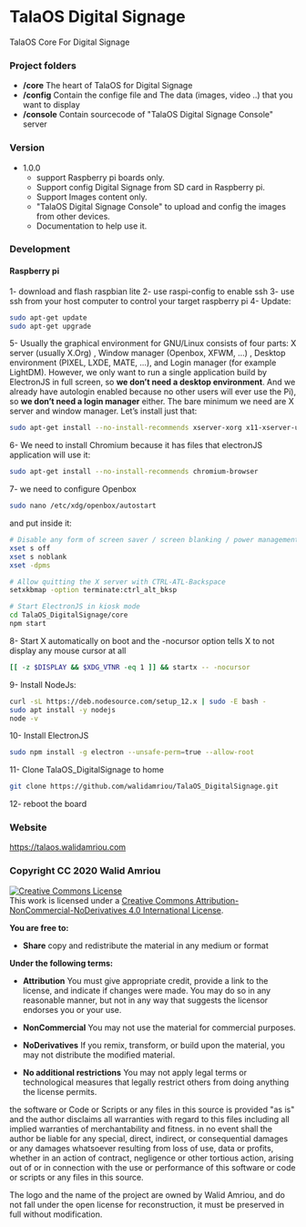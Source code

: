 # TalaOS Digital Signage
TalaOS Core For Digital Signage

### Project folders
* __/core__ The heart of TalaOS for Digital Signage
* __/config__ Contain the confige file and The data (images, video ..) that you want to display
* __/console__ Contain sourcecode of "TalaOS Digital Signage Console" server

### Version 
* 1.0.0
  * support Raspberry pi boards only.
  * Support config Digital Signage from SD card in Raspberry pi.
  * Support Images content only.
  * "TalaOS Digital Signage Console"  to upload and config the images from other devices. 
  * Documentation to help use it.
  
### Development 
#### Raspberry pi
1- download and flash raspbian lite 
2- use raspi-config to enable ssh
3- use ssh from your host computer to control your target raspberry pi 
4- Update:
```bash 
sudo apt-get update
sudo apt-get upgrade
```
5- Usually the graphical environment for GNU/Linux consists of four parts: X server (usually X.Org) , Window manager (Openbox, XFWM, …) , Desktop environment (PIXEL, LXDE, MATE, …), and Login manager (for example LightDM). However, we only want to run a single application build by ElectronJS in full screen, so __we don’t need a desktop environment__. And we already have autologin enabled because no other users will ever use the Pi), so __we don’t need a login manager__ either. The bare minimum we need are X server and window manager. Let’s install just that:
```bash 
sudo apt-get install --no-install-recommends xserver-xorg x11-xserver-utils xinit openbox
```
6- We need to install Chromium because it has files that electronJS application will use it:
```bash 
sudo apt-get install --no-install-recommends chromium-browser
```
7- we need to configure Openbox 
```bash 
sudo nano /etc/xdg/openbox/autostart 
```
and put inside it: 
```bash 
# Disable any form of screen saver / screen blanking / power management
xset s off
xset s noblank
xset -dpms

# Allow quitting the X server with CTRL-ATL-Backspace
setxkbmap -option terminate:ctrl_alt_bksp

# Start ElectronJS in kiosk mode
cd TalaOS_DigitalSignage/core
npm start
```
8- Start X automatically on boot and the -nocursor option tells X to not display any mouse cursor at all
```bash
[[ -z $DISPLAY && $XDG_VTNR -eq 1 ]] && startx -- -nocursor
```
9- Install NodeJs:
```bash
curl -sL https://deb.nodesource.com/setup_12.x | sudo -E bash -
sudo apt install -y nodejs
node -v
```
10- Install ElectronJS
```bash
sudo npm install -g electron --unsafe-perm=true --allow-root
```
11- Clone TalaOS_DigitalSignage to home
```bash
git clone https://github.com/walidamriou/TalaOS_DigitalSignage.git
```
12- reboot the board

### Website
https://talaos.walidamriou.com

### Copyright CC 2020 Walid Amriou

<a rel="license" href="http://creativecommons.org/licenses/by-nc-nd/4.0/"><img alt="Creative Commons License" style="border-width:0" src="https://i.creativecommons.org/l/by-nc-nd/4.0/88x31.png" /></a><br />This work is licensed under a <a rel="license" href="http://creativecommons.org/licenses/by-nc-nd/4.0/">Creative Commons Attribution-NonCommercial-NoDerivatives 4.0 International License</a>.

__You are free to:__
- __Share__ copy and redistribute the material in any medium or format

__Under the following terms:__
- __Attribution__ You must give appropriate credit, provide a link to the license, and indicate if changes were made. You may do so in any reasonable manner, but not in any way that suggests the licensor endorses you or your use.

- __NonCommercial__ You may not use the material for commercial purposes.

- __NoDerivatives__ If you remix, transform, or build upon the material, you may not distribute the modified material.

- __No additional restrictions__ You may not apply legal terms or technological measures that legally restrict others from doing anything the license permits.


the software or Code or Scripts or any files in this source is provided "as is" and the author disclaims all warranties with regard to this files including all implied warranties of merchantability and fitness. in no event shall the author be liable for any special, direct, indirect, or consequential damages or any damages whatsoever resulting from loss of use, data or profits, whether in an action of contract, negligence or other tortious action, arising out of or in connection with the use or performance of this software or code or scripts or any files in this source.

The logo and the name of the project are owned by Walid Amriou, and do not fall under the open license for reconstruction, it must be preserved in full without modification. 
